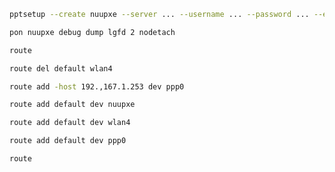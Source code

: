 ```sh
pptsetup --create nuupxe --server ... --username ... --password ... --encrypt
```

```sh
pon nuupxe debug dump lgfd 2 nodetach
```

```sh
route
```

```sh
route del default wlan4
```

```sh
route add -host 192.,167.1.253 dev ppp0
```

```sh
route add default dev nuupxe
```

```sh
route add default dev wlan4
```

```sh
route add default dev ppp0
```

```sh
route
```